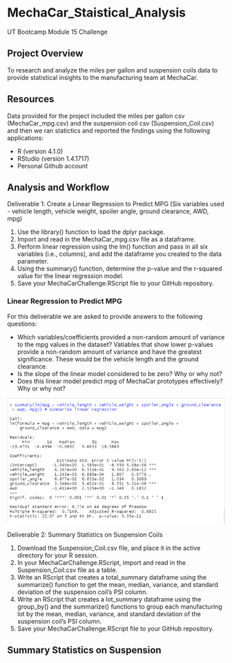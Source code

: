 # MechaCar_Staistical_Analysis

UT Bootcamp Module 15 Challenge

## Project Overview
To research and analyze the miles per gallon and suspension coils data to provide statistical insights to the manufacturing team at MechaCar.

## Resources
Data provided for the project included the miles per gallon csv (MechaCar_mpg.csv) and the suspension coil csv (Suspension_Coil.csv) and then we ran statictics and reported the findings using the following applications:
- R (version 4.1.0)
- RStudio (version 1.4.1717)
- Personal Github account

## Analysis and Workflow 
Deliverable 1: Create a Linear Regression to Predict MPG (Six variables used - vehicle length, vehicle weight, spoiler angle, ground clearance, AWD, mpg) 
1. Use the library() function to load the dplyr package.
2. Import and read in the MechaCar_mpg.csv file as a dataframe.
3. Perform linear regression using the lm() function and pass in all six variables (i.e., columns), and add the dataframe you created to the data parameter.
4. Using the summary() function, determine the p-value and the r-squared value for the linear regression model.
5. Save your MechaCarChallenge.RScript file to your GitHub repository. 
### Linear Regression to Predict MPG
For this deliverable we are asked to provide answers to the following questions:
- Which variables/coefficients provided a non-random amount of variance to the mpg values in the dataset?
Vatiables that show lower p-values provide a non-random amount of variance and have the greatest significance.  These would be the vehicle length and the ground clearance.
- Is the slope of the linear model considered to be zero? Why or why not?
- Does this linear model predict mpg of MechaCar prototypes effectively? Why or why not?

![alt text](https://github.com/austin020269/MechaCar_Staistical_Analysis/blob/main/Deli_1_Image.PNG)

Deliverable 2: Summary Statistics on Suspension Coils
1. Download the Suspension_Coil.csv file, and place it in the active directory for your R session.
2. In your MechaCarChallenge.RScript, import and read in the Suspension_Coil.csv file as a table.
3. Write an RScript that creates a total_summary dataframe using the summarize() function to get the mean, median, variance, and standard deviation of the suspension coil’s PSI column.
4. Write an RScript that creates a lot_summary dataframe using the group_by() and the summarize() functions to group each manufacturing lot by the mean, median, variance, and standard deviation of the suspension coil’s PSI column.
5. Save your MechaCarChallenge.RScript file to your GitHub repository.





## Summary Statistics on Suspension
